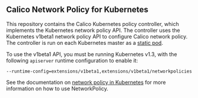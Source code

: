 ## Calico Network Policy for Kubernetes 

This repository contains the Calico Kubernetes policy controller, which implements the Kubernetes network policy API.  The controller uses the Kubernetes v1beta1 network policy API to configure Calico network policy.  The controller is run on each Kubernetes master as a [static pod](examples/policy-controller.yaml).

To use the v1beta1 API, you must be running Kubernetes v1.3, with the following `apiserver` runtime configuration to enable it:
```
--runtime-config=extensions/v1beta1,extensions/v1beta1/networkpolicies
```

See the documentation on [network policy in Kubernetes](http://kubernetes.io/docs/user-guide/networkpolicies/) for more information on how to use NetworkPolicy. 
